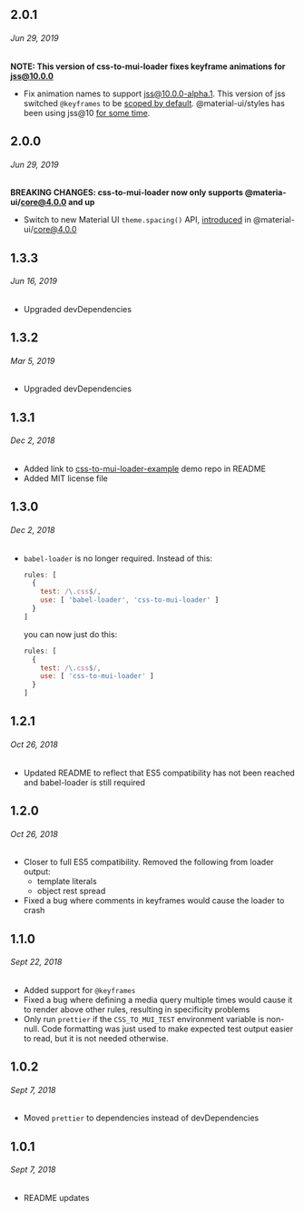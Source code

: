 ## 2.0.1
###### Jun 29, 2019

**NOTE: This version of css-to-mui-loader fixes keyframe animations for jss@10.0.0**

- Fix animation names to support jss@10.0.0-alpha.1. This version of jss switched `@keyframes` to be [scoped by default](https://github.com/cssinjs/jss/blob/master/changelog.md#breaking-changes-2). @material-ui/styles has been using jss@10 [for some time](https://github.com/mui-org/material-ui/blob/master/CHANGELOG.md#material-uistylesv300-alpha5).

## 2.0.0
###### Jun 29, 2019

**BREAKING CHANGES: css-to-mui-loader now only supports @materia-ui/core@4.0.0 and up**

- Switch to new Material UI `theme.spacing()` API, [introduced](https://github.com/mui-org/material-ui/blob/master/CHANGELOG.md#deprecation) in @material-ui/core@4.0.0

## 1.3.3
###### Jun 16, 2019

- Upgraded devDependencies

## 1.3.2
###### Mar 5, 2019

- Upgraded devDependencies

## 1.3.1
###### Dec 2, 2018

- Added link to [css-to-mui-loader-example](https://github.com/mcdougal/css-to-mui-loader-example) demo repo in README
- Added MIT license file

## 1.3.0
###### Dec 2, 2018

- `babel-loader` is no longer required. Instead of this:
  ```js
  rules: [
    {
      test: /\.css$/,
      use: [ 'babel-loader', 'css-to-mui-loader' ]
    }
  ]
  ```
  you can now just do this:
  ```js
  rules: [
    {
      test: /\.css$/,
      use: [ 'css-to-mui-loader' ]
    }
  ]
  ```

## 1.2.1
###### Oct 26, 2018

- Updated README to reflect that ES5 compatibility has not been reached and
  babel-loader is still required

## 1.2.0
###### Oct 26, 2018

- Closer to full ES5 compatibility. Removed the following from loader output:
  - template literals
  - object rest spread
- Fixed a bug where comments in keyframes would cause the loader to crash

## 1.1.0
###### Sept 22, 2018

- Added support for `@keyframes`
- Fixed a bug where defining a media query multiple times would cause it to render
  above other rules, resulting in specificity problems
- Only run `prettier` if the `CSS_TO_MUI_TEST` environment variable is non-null.
  Code formatting was just used to make expected test output easier to read, but
  it is not needed otherwise.

## 1.0.2
###### Sept 7, 2018

- Moved `prettier` to dependencies instead of devDependencies

## 1.0.1
###### Sept 7, 2018

- README updates
